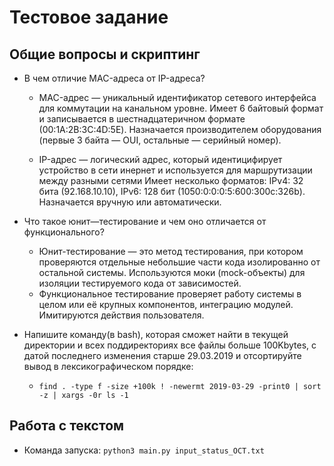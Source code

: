 # Тестовое задание

## Общие вопросы и скриптинг
 * В чем отличие MAC-адреса от IP-адреса?
   - MAC-адрес — уникальный идентификатор сетевого интерфейса для коммутации на канальном уровне. Имеет 6 байтовый формат и записывается в шестнадцатеричном формате (00:1A:2B:3C:4D:5E).
        Назначается производителем оборудования (первые 3 байта — OUI, остальные — серийный номер).
    
   - IP-адрес — логический адрес, который идентицифирует устройство в сети инернет и используется для маршрутизации между разными сетями
    Имеет несколько форматов: IPv4: 32 бита (92.168.10.10), IPv6: 128 бит (1050:0:0:0:5:600:300c:326b). Назначается вручную или автоматически.

* Что такое юнит—тестирование и чем оно отличается от функционального?
   - Юнит-тестирование — это метод тестирования, при котором проверяются отдельные небольшие части кода  изолированно от остальной системы.
    Используются моки (mock-объекты) для изоляции тестируемого кода от зависимостей.
   - Функциональное тестирование проверяет работу системы в целом или её крупных компонентов, интеграцию модулей. Имитируются действия пользователя.
  
* Напишите команду(в bash), которая сможет найти в текущей директории и всех поддиректориях все файлы больше 100Kbytes,
    с датой последнего изменения старше 29.03.2019 и отсортируйте вывод в лексикографическом порядке:
   - `find . -type f -size +100k ! -newermt 2019-03-29 -print0 | sort -z | xargs -0r ls -1`

## Работа с текстом
   - Команда запуска: `python3 main.py input_status_OCT.txt`

